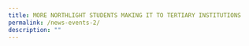 ```yaml
---
title: MORE NORTHLIGHT STUDENTS MAKING IT TO TERTIARY INSTITUTIONS
permalink: /news-events-2/
description: ""
---
```

